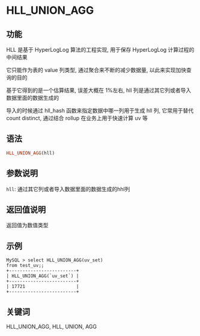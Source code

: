 # HLL_UNION_AGG

## 功能

HLL 是基于 HyperLogLog 算法的工程实现, 用于保存 HyperLogLog 计算过程的中间结果

它只能作为表的 value 列类型, 通过聚合来不断的减少数据量, 以此来实现加快查询的目的

基于它得到的是一个估算结果, 误差大概在 1%左右, hll 列是通过其它列或者导入数据里面的数据生成的

导入的时候通过 hll_hash 函数来指定数据中哪一列用于生成 hll 列, 它常用于替代 count distinct, 通过结合 rollup 在业务上用于快速计算 uv 等

## 语法

```Haskell
HLL_UNION_AGG(hll)
```

## 参数说明

`hll`: 通过其它列或者导入数据里面的数据生成的hhl列

## 返回值说明

返回值为数值类型

## 示例

```plain text
MySQL > select HLL_UNION_AGG(uv_set)
from test_uv;;
+-------------------------+
| HLL_UNION_AGG(`uv_set`) |
+-------------------------+
| 17721                   |
+-------------------------+
```

## 关键词

HLL_UNION_AGG, HLL, UNION, AGG
